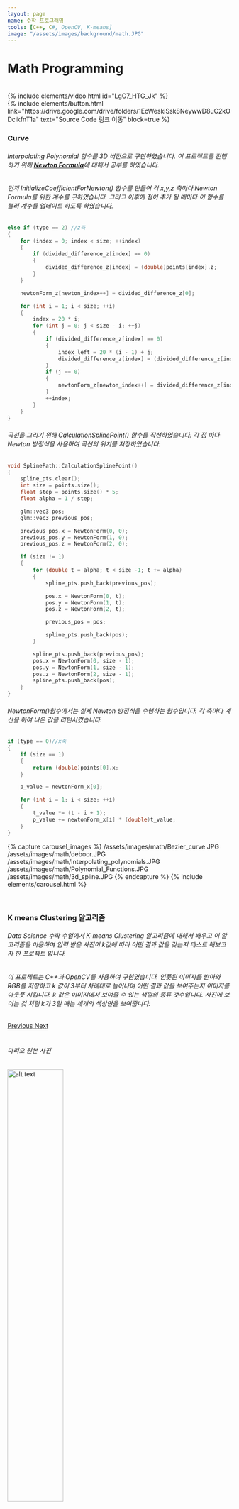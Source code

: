 ```yaml
---
layout: page
name: 수학 프로그래밍
tools: [C++, C#, OpenCV, K-means]
image: "/assets/images/background/math.JPG"
---
```


# Math Programming

<br>
{% include elements/video.html id="LgG7_HTG_Jk" %}

<br>
{% include elements/button.html link="https://drive.google.com/drive/folders/1EcWeskiSsk8NeywwD8uC2kODcikfnT1a" text="Source Code 링크 이동" block=true %}

<br>

### **Curve**

###### Interpolating Polynomial 함수를 3D 버전으로 구현하였습니다. 이 프로젝트를 진행하기 위해 [**Newton Formula**](https://en.wikipedia.org/wiki/Newton_polynomial)에 대해서 공부를 하였습니다.
###### 먼저 InitializeCoefficientForNewton() 함수를 만들어 각 x,y,z 축마다 Newton Formula를 위한 계수를 구하였습니다. 그리고 이후에 점이 추가 될 때마다 이 함수를 불러 계수를 업데이트 하도록 하였습니다.
```c++
else if (type == 2) //z축
{
    for (index = 0; index < size; ++index)
    {
        if (divided_difference_z[index] == 0)
        {
            divided_difference_z[index] = (double)points[index].z;
        }
    }

    newtonForm_z[newton_index++] = divided_difference_z[0];

    for (int i = 1; i < size; ++i)
    {
        index = 20 * i;
        for (int j = 0; j < size - i; ++j)
        {
            if (divided_difference_z[index] == 0)
            {
                index_left = 20 * (i - 1) + j;
                divided_difference_z[index] = (divided_difference_z[index_left + 1] - divided_difference_z[index_left]) / i;
            }
            if (j == 0)
            {
                newtonForm_z[newton_index++] = divided_difference_z[index];
            }
            ++index;
        }
    }
}
```
###### 곡선을 그리기 위해 CalculationSplinePoint() 함수를 작성하였습니다. 각 점 마다 Newton 방정식을 사용하여 곡선의 위치를 저장하였습니다.
```c++
void SplinePath::CalculationSplinePoint()
{
    spline_pts.clear();
    int size = points.size();
    float step = points.size() * 5;
    float alpha = 1 / step;

    glm::vec3 pos;
    glm::vec3 previous_pos;

    previous_pos.x = NewtonForm(0, 0);
    previous_pos.y = NewtonForm(1, 0);
    previous_pos.z = NewtonForm(2, 0);

    if (size != 1)
    {
        for (double t = alpha; t < size -1; t += alpha)
        {
            spline_pts.push_back(previous_pos);

            pos.x = NewtonForm(0, t);
            pos.y = NewtonForm(1, t);
            pos.z = NewtonForm(2, t);

            previous_pos = pos;

            spline_pts.push_back(pos);
        }

        spline_pts.push_back(previous_pos);
        pos.x = NewtonForm(0, size - 1);
        pos.y = NewtonForm(1, size - 1);
        pos.z = NewtonForm(2, size - 1);
        spline_pts.push_back(pos);
    }
}
```
###### NewtonForm()함수에서는 실제 Newton 방정식을 수행하는 함수입니다. 각 축마다 계산을 하여 나온 값을 리턴시켰습니다.
```c++
if (type == 0)//x축
{
    if (size == 1)
    {
        return (double)points[0].x;
    }

    p_value = newtonForm_x[0];

    for (int i = 1; i < size; ++i)
    {
        t_value *= (t - i + 1);
        p_value += newtonForm_x[i] * (double)t_value;
    }
}
```


{% capture carousel_images %}
/assets/images/math/Bezier_curve.JPG
/assets/images/math/deboor.JPG
/assets/images/math/Interpolating_polynomials.JPG
/assets/images/math/Polynomial_Functions.JPG
/assets/images/math/3d_spline.JPG
{% endcapture %}
{% include elements/carousel.html %}

<br>

### **K means Clustering 알고리즘**

###### Data Science 수학 수업에서 K-means Clustering 알고리즘에 대해서 배우고 이 알고리즘을 이용하여 입력 받은 사진이 k값에 따라 어떤 결과 값을 갖는지 테스트 해보고자 한 프로젝트 입니다. 
###### 이 프로젝트는 C++과 OpenCV를 사용하여 구현였습니다. 인풋된 이미지를 받아와 RGB를 저장하고 k 값이 3부터 차례대로 늘어나며 어떤 결과 값을 보여주는지 이미지를 아웃풋 시킵니다. k 값은 이미지에서 보여줄 수 있는 색깔의 종류 갯수입니다. 사진에 보이는 것 처럼 k가 3일 때는 세개의 색상만을 보여줍니다.

<!--
{% capture carousel_images %}
/assets/images/math/k_means/mario_3.jpg
/assets/images/math/k_means/mario_4.jpg
/assets/images/math/k_means/mario_5.jpg
/assets/images/math/k_means/mario_6.jpg
/assets/images/math/k_means/mario_7.jpg
/assets/images/math/k_means/mario_8.jpg
/assets/images/math/k_means/mario_9.jpg
/assets/images/math/k_means/mario_10.jpg
{% endcapture %}
{% include elements/carousel.html %}

-->

<style>
.carousel-inner img {
    max-height: 50%;  /* 원하는 높이로 조정 */
    width: auto;      /* 비율에 따라 자동 조정 */
    height: auto;     /* 비율에 따라 자동 조정 */
    object-fit: cover; /* 이미지 비율을 유지하며 잘라내기 */
}
</style>

<div id="carousel2" class="carousel slide" data-ride="carousel">
    <div class="carousel-inner">
        <div class="carousel-item active">
            <img src="/assets/images/math/k_means/mario_3.jpg" class="d-block w-100" alt="">
        </div>
        <div class="carousel-item">
            <img src="/assets/images/math/k_means/mario_4.jpg" class="d-block w-100" alt="">
        </div>
        <div class="carousel-item">
            <img src="/assets/images/math/k_means/mario_5.jpg" class="d-block w-100" alt="">
        </div>
        <div class="carousel-item">
            <img src="/assets/images/math/k_means/mario_6.jpg" class="d-block w-100" alt="">
        </div>
        <div class="carousel-item">
            <img src="/assets/images/math/k_means/mario_7.jpg" class="d-block w-100" alt="">
        </div>
        <div class="carousel-item">
            <img src="/assets/images/math/k_means/mario_8.jpg" class="d-block w-100" alt="">
        </div>
        <div class="carousel-item">
            <img src="/assets/images/math/k_means/mario_9.jpg" class="d-block w-100" alt="">
        </div>
        <div class="carousel-item">
            <img src="/assets/images/math/k_means/mario_10.jpg" class="d-block w-100" alt="">
        </div>
    </div>
    <a class="carousel-control-prev" href="#carousel2" role="button" data-slide="prev">
        <span class="carousel-control-prev-icon" aria-hidden="true"></span>
        <span class="sr-only">Previous</span>
    </a>
    <a class="carousel-control-next" href="#carousel2" role="button" data-slide="next">
        <span class="carousel-control-next-icon" aria-hidden="true"></span>
        <span class="sr-only">Next</span>
    </a>
</div>


<br>

###### 마리오 원본 사진
<img src="/assets/images/math/k_means/original_mario.jpg" alt="alt text" style="width: auto; height: 50%;">


<br>

## **배운 점**
###### Curve 프로젝트를 통해 Newton Formula에 관해서 더 연구할 수 있었고 직접 적용하여 구현할 수 있었습니다. 이 프로젝트를 진행하며 높은 차수의 다항식을 사용할 수록 계산 오차가 크게 증가하거나 속도 저하에 대한 어려움이 있었습니다. 예를 들어 데이터 점의 개수가 많을 수록 계산 과정에서 소수점 오류가 발생하거나 속도가 느려졌었습니다. 이를 해결 하기 위해서 이미 계산 했던 값들은 dp[]라는 배열에 저장을 하였고 이 데이터를 처리하는 타입들을 int에서 float값으로 바꾸는 등을 시도하였습니다. 결과적으로 프로젝트의 수치적으로 안정성을 높일 수 있었습니다.

<br>

###### K-means Clustering 프로젝트를 통해 k값을 어떻게 설정하느냐에 따라 이미지의 표현 방식이 크게 달라진다는 것을 경험했습니다. K 값이 작을 수록 적은 색상으로 이미지를 표현하게 되어 단순화된 형태로 나타났고 K값을 늘리면 더 세밀한 색상 표현이 가능해져 디테일이 살아났습니다.
###### 이 프로젝트에서는 마리오 사진을 선택하여 K값에 따라 결과값이 좋게 보여졌지만, 색깔을 많이 가지고 있거나 복잡한 패턴을 가진 이미지에서는 K 값에 따라 적합하지 않은 색상 구분이 발생하였습니다. 이를 통해 항상 K-means가 최적의 군집화를 제공하지 않는 다는 점도 알 수 있었습니다. 이미지의 특성에 따라 다른 기법을 고려해 보아야 한다는 점을 배운 것 같습니다.
<br>
<br>
<br>
<br>
<br>
<br>